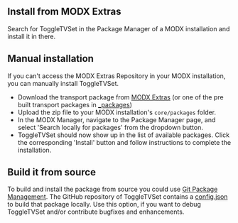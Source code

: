 ## Install from MODX Extras

Search for ToggleTVSet in the Package Manager of a MODX installation and
install it in there.

## Manual installation

If you can't access the MODX Extras Repository in your MODX installation, you
can manually install ToggleTVSet.

* Download the transport package from [MODX Extras](https://modx.com/extras/package/toggletvset) (or one of the pre built transport packages in [_packages](https://github.com/Jako/ToggleTVSet/tree/master/_packages))
* Upload the zip file to your MODX installation's `core/packages` folder.
* In the MODX Manager, navigate to the Package Manager page, and select 'Search locally for packages' from the dropdown button.
* ToggleTVSet should now show up in the list of available packages. Click the corresponding 'Install' button and follow instructions to complete the installation.

## Build it from source

To build and install the package from source you could use [Git Package
Management](https://github.com/TheBoxer/Git-Package-Management). The GitHub
repository of ToggleTVSet contains a
[config.json](https://github.com/Jako/ToggleTVSet/blob/master/_build/config.json)
to build that package locally. Use this option, if you want to debug
ToggleTVSet and/or contribute bugfixes and enhancements.
